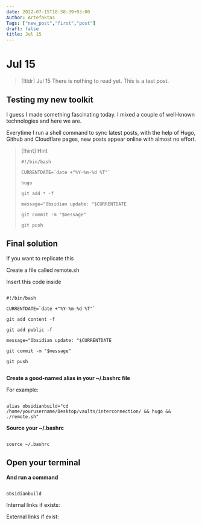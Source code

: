 ```yaml
---
date: 2022-07-15T18:58:39+03:00
Author: Artefaktas
Tags: ["new_post","first","post"]
draft: false
title: Jul 15
---
```


# Jul 15

> [!tldr] Jul 15
> There is nothing to read yet. This is a test post.

## Testing my new toolkit

I guess I made something fascinating today. I mixed a couple of well-known technologies and here we are.

Everytime I run a shell command to sync latest posts, with the help of Hugo, Github and Cloudflare pages, new posts appear online with almost no effort. 

> [!hint] Hint
>
> ```
> #!/bin/bash
> 
> CURRENTDATE=`date +"%Y-%m-%d %T"`
> 
> hugo
> 
> git add * -f
> 
> message="Obsidian update: "$CURRENTDATE
> 
> git commit -m "$message"
> 
> git push
> 
> ```


## Final solution

If you want to replicate this

Create a file called remote.sh

Insert this code inside 

```

#!/bin/bash

CURRENTDATE=`date +"%Y-%m-%d %T"`

git add content -f

git add public -f

message="Obsidian update: "$CURRENTDATE

git commit -m "$message"

git push


```

**Create a good-named alias in your ~/.bashrc file**

For example: 

```

alias obsidianbuild="cd /home/yourusername/Desktop/vaults/interconnection/ && hugo && ./remote.sh"

```

**Source your ~/.bashrc**

```

source ~/.bashrc

```

## Open your terminal

**And run a command** 

```

obsidianbuild

```

Internal links if exists:

External links if exist:

